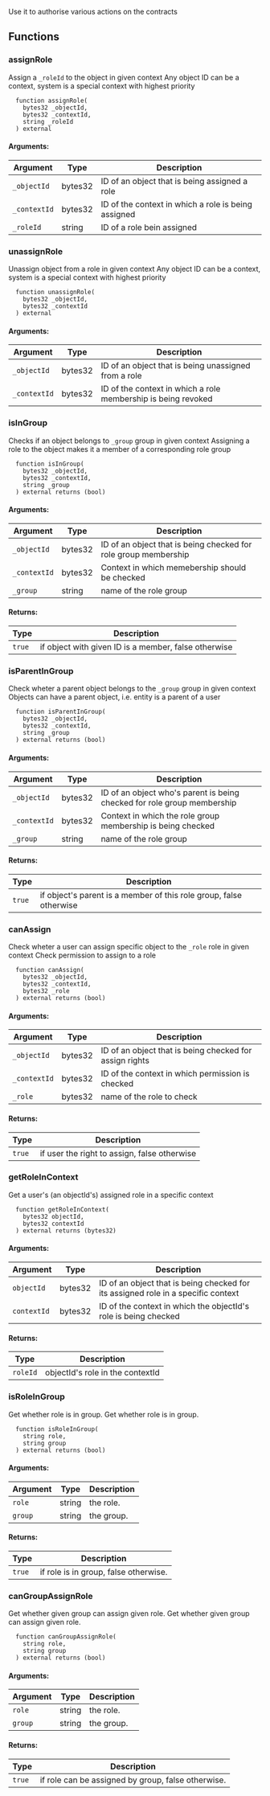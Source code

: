 Use it to authorise various actions on the contracts
## Functions
### assignRole
Assign a `_roleId` to the object in given context
Any object ID can be a context, system is a special context with highest priority
```solidity
  function assignRole(
    bytes32 _objectId,
    bytes32 _contextId,
    string _roleId
  ) external
```
#### Arguments:
| Argument | Type | Description |
| --- | --- | --- |
|`_objectId` | bytes32 | ID of an object that is being assigned a role
|`_contextId` | bytes32 | ID of the context in which a role is being assigned
|`_roleId` | string | ID of a role bein assigned
### unassignRole
Unassign object from a role in given context
Any object ID can be a context, system is a special context with highest priority
```solidity
  function unassignRole(
    bytes32 _objectId,
    bytes32 _contextId
  ) external
```
#### Arguments:
| Argument | Type | Description |
| --- | --- | --- |
|`_objectId` | bytes32 | ID of an object that is being unassigned from a role
|`_contextId` | bytes32 | ID of the context in which a role membership is being revoked
### isInGroup
Checks if an object belongs to `_group` group in given context
Assigning a role to the object makes it a member of a corresponding role group
```solidity
  function isInGroup(
    bytes32 _objectId,
    bytes32 _contextId,
    string _group
  ) external returns (bool)
```
#### Arguments:
| Argument | Type | Description |
| --- | --- | --- |
|`_objectId` | bytes32 | ID of an object that is being checked for role group membership
|`_contextId` | bytes32 | Context in which memebership should be checked
|`_group` | string | name of the role group
#### Returns:
| Type | Description |
| --- | --- |
|`true` | if object with given ID is a member, false otherwise
### isParentInGroup
Check wheter a parent object belongs to the `_group` group in given context
Objects can have a parent object, i.e. entity is a parent of a user
```solidity
  function isParentInGroup(
    bytes32 _objectId,
    bytes32 _contextId,
    string _group
  ) external returns (bool)
```
#### Arguments:
| Argument | Type | Description |
| --- | --- | --- |
|`_objectId` | bytes32 | ID of an object who's parent is being checked for role group membership
|`_contextId` | bytes32 | Context in which the role group membership is being checked
|`_group` | string | name of the role group
#### Returns:
| Type | Description |
| --- | --- |
|`true` | if object's parent is a member of this role group, false otherwise
### canAssign
Check wheter a user can assign specific object to the `_role` role in given context
Check permission to assign to a role
```solidity
  function canAssign(
    bytes32 _objectId,
    bytes32 _contextId,
    bytes32 _role
  ) external returns (bool)
```
#### Arguments:
| Argument | Type | Description |
| --- | --- | --- |
|`_objectId` | bytes32 | ID of an object that is being checked for assign rights
|`_contextId` | bytes32 | ID of the context in which permission is checked
|`_role` | bytes32 | name of the role to check
#### Returns:
| Type | Description |
| --- | --- |
|`true` | if user the right to assign, false otherwise
### getRoleInContext
Get a user's (an objectId's) assigned role in a specific context
```solidity
  function getRoleInContext(
    bytes32 objectId,
    bytes32 contextId
  ) external returns (bytes32)
```
#### Arguments:
| Argument | Type | Description |
| --- | --- | --- |
|`objectId` | bytes32 | ID of an object that is being checked for its assigned role in a specific context
|`contextId` | bytes32 | ID of the context in which the objectId's role is being checked
#### Returns:
| Type | Description |
| --- | --- |
|`roleId` | objectId's role in the contextId
### isRoleInGroup
Get whether role is in group.
Get whether role is in group.
```solidity
  function isRoleInGroup(
    string role,
    string group
  ) external returns (bool)
```
#### Arguments:
| Argument | Type | Description |
| --- | --- | --- |
|`role` | string | the role.
|`group` | string | the group.
#### Returns:
| Type | Description |
| --- | --- |
|`true` | if role is in group, false otherwise.
### canGroupAssignRole
Get whether given group can assign given role.
Get whether given group can assign given role.
```solidity
  function canGroupAssignRole(
    string role,
    string group
  ) external returns (bool)
```
#### Arguments:
| Argument | Type | Description |
| --- | --- | --- |
|`role` | string | the role.
|`group` | string | the group.
#### Returns:
| Type | Description |
| --- | --- |
|`true` | if role can be assigned by group, false otherwise.
